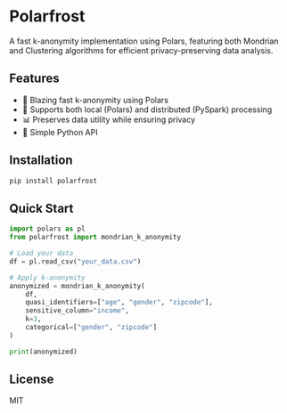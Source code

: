 # Polarfrost

A fast k-anonymity implementation using Polars, featuring both Mondrian and Clustering algorithms for efficient privacy-preserving data analysis.

## Features

- 🚀 Blazing fast k-anonymity using Polars
- 🧊 Supports both local (Polars) and distributed (PySpark) processing
- 📊 Preserves data utility while ensuring privacy
- 🐍 Simple Python API

## Installation

```bash
pip install polarfrost
```

## Quick Start

```python
import polars as pl
from polarfrost import mondrian_k_anonymity

# Load your data
df = pl.read_csv("your_data.csv")

# Apply k-anonymity
anonymized = mondrian_k_anonymity(
    df,
    quasi_identifiers=["age", "gender", "zipcode"],
    sensitive_column="income",
    k=3,
    categorical=["gender", "zipcode"]
)

print(anonymized)
```

## License

MIT
